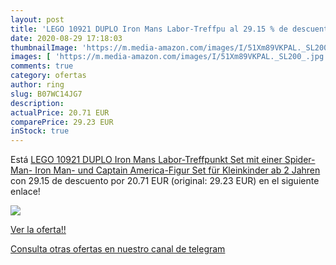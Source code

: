 ```yaml
---
layout: post
title: 'LEGO 10921 DUPLO Iron Mans Labor-Treffpu al 29.15 % de descuento'
date: 2020-08-29 17:18:03
thumbnailImage: 'https://m.media-amazon.com/images/I/51Xm89VKPAL._SL200_.jpg'
images: [ 'https://m.media-amazon.com/images/I/51Xm89VKPAL._SL200_.jpg' ]
comments: true
category: ofertas
author: ring
slug: B07WC14JG7
description:
actualPrice: 20.71 EUR
comparePrice: 29.23 EUR
inStock: true
---
```


Está [LEGO 10921 DUPLO Iron Mans Labor-Treffpunkt Set mit einer Spider-Man-  Iron Man- und Captain America-Figur  Set für Kleinkinder ab 2 Jahren](https://www.amazon.com/dp/B07WC14JG7/?tag=redken08-20) con 29.15 de descuento por 20.71 EUR (original: 29.23 EUR) en el siguiente enlace!

[![](https://m.media-amazon.com/images/I/51Xm89VKPAL._SL200_.jpg)](https://www.amazon.com/dp/B07WC14JG7/?tag=redken08-20)

[Ver la oferta!!](https://www.amazon.com/dp/B07WC14JG7/?tag=redken08-20)

[Consulta otras ofertas en nuestro canal de telegram](https://t.me/s/ofertas25)
